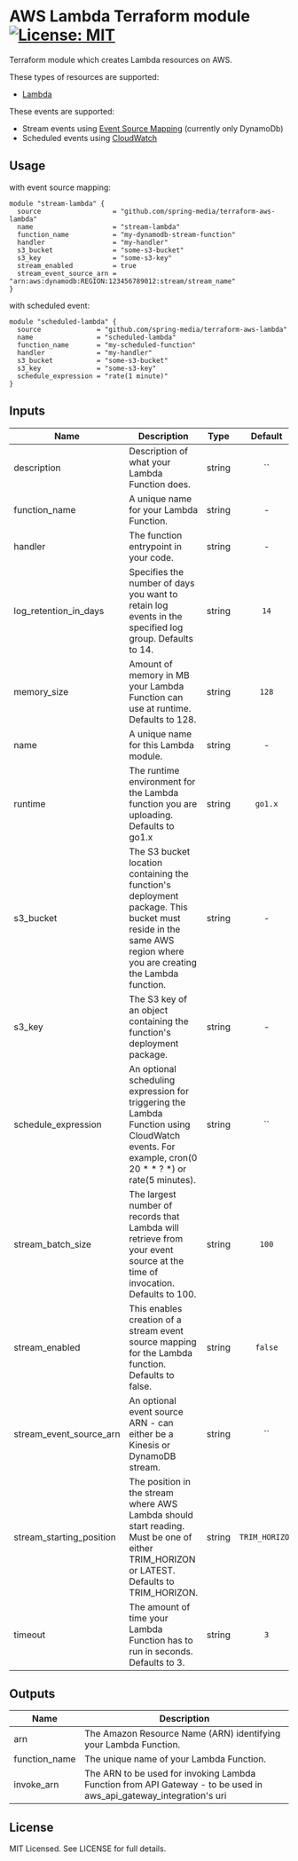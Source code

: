 # AWS Lambda Terraform module [![License: MIT](https://img.shields.io/badge/License-MIT-yellow.svg)](https://opensource.org/licenses/MIT)

Terraform module which creates Lambda resources on AWS.

These types of resources are supported:

* [Lambda](https://www.terraform.io/docs/providers/aws/r/lambda_function.html)

These events are supported:

* Stream events using [Event Source Mapping](https://www.terraform.io/docs/providers/aws/r/lambda_event_source_mapping.html) (currently only DynamoDb)
* Scheduled events using [CloudWatch](https://www.terraform.io/docs/providers/aws/r/cloudwatch_event_rule.html) 

## Usage

with event source mapping:

```
module "stream-lambda" {
  source                  = "github.com/spring-media/terraform-aws-lambda"
  name                    = "stream-lambda"
  function_name           = "my-dynamodb-stream-function"
  handler                 = "my-handler"
  s3_bucket               = "some-s3-bucket"
  s3_key                  = "some-s3-key"
  stream_enabled          = true
  stream_event_source_arn = "arn:aws:dynamodb:REGION:123456789012:stream/stream_name"
}
```

with scheduled event:

```
module "scheduled-lambda" {
  source              = "github.com/spring-media/terraform-aws-lambda"
  name                = "scheduled-lambda"
  function_name       = "my-scheduled-function"
  handler             = "my-handler"
  s3_bucket           = "some-s3-bucket"
  s3_key              = "some-s3-key"
  schedule_expression = "rate(1 minute)"
}
```

## Inputs

| Name | Description | Type | Default | Required |
|------|-------------|:----:|:-----:|:-----:|
| description | Description of what your Lambda Function does. | string | `` | no |
| function_name | A unique name for your Lambda Function. | string | - | yes |
| handler | The function entrypoint in your code. | string | - | yes |
| log_retention_in_days | Specifies the number of days you want to retain log events in the specified log group. Defaults to 14. | string | `14` | no |
| memory_size | Amount of memory in MB your Lambda Function can use at runtime. Defaults to 128. | string | `128` | no |
| name | A unique name for this Lambda module. | string | - | yes |
| runtime | The runtime environment for the Lambda function you are uploading. Defaults to go1.x | string | `go1.x` | no |
| s3_bucket | The S3 bucket location containing the function's deployment package. This bucket must reside in the same AWS region where you are creating the Lambda function. | string | - | yes |
| s3_key | The S3 key of an object containing the function's deployment package. | string | - | yes |
| schedule_expression | An optional scheduling expression for triggering the Lambda Function using CloudWatch events. For example, cron(0 20 * * ? *) or rate(5 minutes). | string | `` | no |
| stream_batch_size | The largest number of records that Lambda will retrieve from your event source at the time of invocation. Defaults to 100. | string | `100` | no |
| stream_enabled | This enables creation of a stream event source mapping for the Lambda function. Defaults to false. | string | `false` | no |
| stream_event_source_arn | An optional event source ARN - can either be a Kinesis or DynamoDB stream. | string | `` | no |
| stream_starting_position | The position in the stream where AWS Lambda should start reading. Must be one of either TRIM_HORIZON or LATEST. Defaults to TRIM_HORIZON. | string | `TRIM_HORIZON` | no |
| timeout | The amount of time your Lambda Function has to run in seconds. Defaults to 3. | string | `3` | no |

## Outputs

| Name | Description |
|------|-------------|
| arn | The Amazon Resource Name (ARN) identifying your Lambda Function. |
| function_name | The unique name of your Lambda Function. |
| invoke_arn | The ARN to be used for invoking Lambda Function from API Gateway - to be used in aws_api_gateway_integration's uri |


## License

MIT Licensed. See LICENSE for full details.